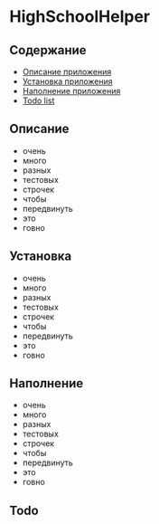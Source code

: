 # HighSchoolHelper

## Содержание

- [Описание приложения](#Описание)
- [Установка приложения](#Установка)
- [Наполнение приложения](#Наполнение)
- [Todo list](#Todo)

## Описание
- очень
- много
- разных
- тестовых
- строчек
- чтобы
- передвинуть
- это
- говно

## Установка
- очень
- много
- разных
- тестовых
- строчек
- чтобы
- передвинуть
- это
- говно

## Наполнение
- очень
- много
- разных
- тестовых
- строчек
- чтобы
- передвинуть
- это
- говно

## Todo 